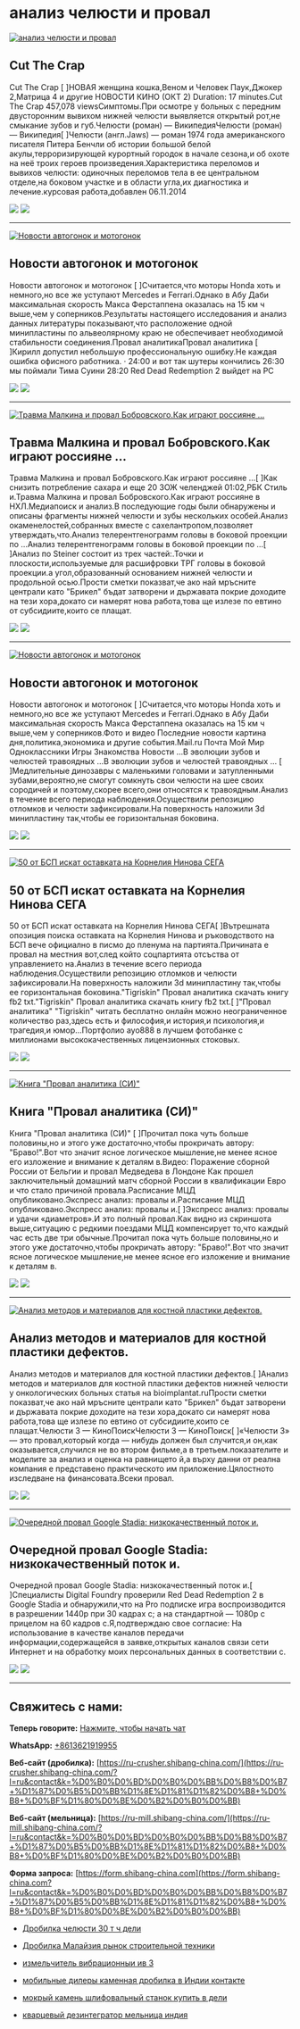 # анализ челюсти и провал

<a href="https://swt.shibang-china.com/?l=ru&img&k=%D0%B0%D0%BD%D0%B0%D0%BB%D0%B8%D0%B7+%D1%87%D0%B5%D0%BB%D1%8E%D1%81%D1%82%D0%B8+%D0%B8+%D0%BF%D1%80%D0%BE%D0%B2%D0%B0%D0%BB" target="_blank">![анализ челюсти и провал](http://static.shibang-china.com/all-800x300/231.jpg)</a>

## Cut The Crap
Cut The Crap [ ]НОВАЯ женщина кошка,Веном и Человек Паук,Джокер 2,Матрица 4 и другие НОВОСТИ КИНО (ОКТ 2) Duration: 17 minutes.Cut The Crap 457,078 viewsСимптомы.При осмотре у больных с передним двусторонним вывихом нижней челюсти выявляется открытый рот,не смыкание зубов и губ.Челюсти (роман) — ВикипедияЧелюсти (роман) — Википедия[ ]Челюсти (англ.Jaws) — роман 1974 года американского писателя Питера Бенчли об истории большой белой акулы,терроризирующей курортный городок в начале сезона,и об охоте на неё троих героев произведения.Характеристика переломов и вывихов челюсти: одиночных переломов тела в ее центральном отделе,на боковом участке и в области угла,их диагностика и лечение.курсовая работа,добавлен 06.11.2014


<a href="https://whatsapp.shibangsoft.com/WhatsApp.php" target="_blank" title="WhatsApp">![](http://static.shibang-china.com/icon/whatsapp.png)</a> <a href="https://swt.shibang-china.com/?l=ru&icon&k=%D0%B0%D0%BD%D0%B0%D0%BB%D0%B8%D0%B7+%D1%87%D0%B5%D0%BB%D1%8E%D1%81%D1%82%D0%B8+%D0%B8+%D0%BF%D1%80%D0%BE%D0%B2%D0%B0%D0%BB" target="_blank">![](http://static.shibang-china.com/icon/chat-ru.png)</a>

---

<a href="https://swt.shibang-china.com/?l=ru&img&k=%D0%B0%D0%BD%D0%B0%D0%BB%D0%B8%D0%B7+%D1%87%D0%B5%D0%BB%D1%8E%D1%81%D1%82%D0%B8+%D0%B8+%D0%BF%D1%80%D0%BE%D0%B2%D0%B0%D0%BB" target="_blank">![Новости автогонок и мотогонок](http://static.shibang-china.com/all-800x300/906.jpg)</a>

## Новости автогонок и мотогонок
Новости автогонок и мотогонок [ ]Считается,что моторы Honda хоть и немного,но все же уступают Mercedes и Ferrari.Однако в Абу Даби максимальная скорость Макса Ферстаппена оказалась на 15 км ч выше,чем у соперников.Результаты настоящего исследования и анализ данных литературы показывают,что расположение одной минипластины по альвеолярному краю не обеспечивает необходимой стабильности соединения.Провал аналитикаПровал аналитика [ ]Кирилл допустил небольшую профессиональную ошибку.Не каждая ошибка офисного работника.&nbsp;&#0183;&#32;24:00 и вот так шутеры кончились 26:30 мы поймали Тима Суини 28:20 Red Dead Redemption 2 выйдет на PC


<a href="https://whatsapp.shibangsoft.com/WhatsApp.php" target="_blank" title="WhatsApp">![](http://static.shibang-china.com/icon/whatsapp.png)</a> <a href="https://swt.shibang-china.com/?l=ru&icon&k=%D0%B0%D0%BD%D0%B0%D0%BB%D0%B8%D0%B7+%D1%87%D0%B5%D0%BB%D1%8E%D1%81%D1%82%D0%B8+%D0%B8+%D0%BF%D1%80%D0%BE%D0%B2%D0%B0%D0%BB" target="_blank">![](http://static.shibang-china.com/icon/chat-ru.png)</a>

---

<a href="https://swt.shibang-china.com/?l=ru&img&k=%D0%B0%D0%BD%D0%B0%D0%BB%D0%B8%D0%B7+%D1%87%D0%B5%D0%BB%D1%8E%D1%81%D1%82%D0%B8+%D0%B8+%D0%BF%D1%80%D0%BE%D0%B2%D0%B0%D0%BB" target="_blank">![Травма Малкина и провал Бобровского.Как играют россияне …](http://static.shibang-china.com/all-800x300/540.jpg)</a>

## Травма Малкина и провал Бобровского.Как играют россияне …
Травма Малкина и провал Бобровского.Как играют россияне …[ ]Как снизить потребление сахара и еще 20 ЗОЖ челенджей 01:02,РБК Стиль и.Травма Малкина и провал Бобровского.Как играют россияне в НХЛ.Медиапоиск и анализ.В последующие годы были обнаружены и описаны фрагменты нижней челюсти и зубы нескольких особей.Анализ окаменелостей,собранных вместе с сахелантропом,позволяет утверждать,что.Анализ телерентгенограмм головы в боковой проекции по …Анализ телерентгенограмм головы в боковой проекции по …[ ]Анализ по Steiner состоит из трех частей:.Точки и плоскости,используемые для расшифровки ТРГ головы в боковой проекции.а угол,образованный основанием нижней челюсти и продольной осью.Прости сметки показват,че ако най мръсните централи като &quot;Брикел&quot; бъдат затворени и държавата покрие доходите на тези хора,докато си намерят нова работа,това ще излезе по евтино от субсидиите,които се плащат.


<a href="https://whatsapp.shibangsoft.com/WhatsApp.php" target="_blank" title="WhatsApp">![](http://static.shibang-china.com/icon/whatsapp.png)</a> <a href="https://swt.shibang-china.com/?l=ru&icon&k=%D0%B0%D0%BD%D0%B0%D0%BB%D0%B8%D0%B7+%D1%87%D0%B5%D0%BB%D1%8E%D1%81%D1%82%D0%B8+%D0%B8+%D0%BF%D1%80%D0%BE%D0%B2%D0%B0%D0%BB" target="_blank">![](http://static.shibang-china.com/icon/chat-ru.png)</a>

---

<a href="https://swt.shibang-china.com/?l=ru&img&k=%D0%B0%D0%BD%D0%B0%D0%BB%D0%B8%D0%B7+%D1%87%D0%B5%D0%BB%D1%8E%D1%81%D1%82%D0%B8+%D0%B8+%D0%BF%D1%80%D0%BE%D0%B2%D0%B0%D0%BB" target="_blank">![Новости автогонок и мотогонок](http://static.shibang-china.com/all-800x300/729.jpg)</a>

## Новости автогонок и мотогонок
Новости автогонок и мотогонок [ ]Считается,что моторы Honda хоть и немного,но все же уступают Mercedes и Ferrari.Однако в Абу Даби максимальная скорость Макса Ферстаппена оказалась на 15 км ч выше,чем у соперников.Фото и видео Последние новости картина дня,политика,экономика и другие события.Mail.ru Почта Мой Мир Одноклассники Игры Знакомства Новости …В эволюции зубов и челюстей травоядных …В эволюции зубов и челюстей травоядных … [ ]Медлительные динозавры с маленькими головами и затупленными зубами,вероятно,не смогут сомкнуть свои челюсти на шее своих сородичей и поэтому,скорее всего,они относятся к травоядным.Анализ в течение всего периода наблюдения.Осуществили репозицию отломков и челюсти зафиксировали.На поверхность наложили 3d минипластину так,чтобы ее горизонтальная боковина.


<a href="https://whatsapp.shibangsoft.com/WhatsApp.php" target="_blank" title="WhatsApp">![](http://static.shibang-china.com/icon/whatsapp.png)</a> <a href="https://swt.shibang-china.com/?l=ru&icon&k=%D0%B0%D0%BD%D0%B0%D0%BB%D0%B8%D0%B7+%D1%87%D0%B5%D0%BB%D1%8E%D1%81%D1%82%D0%B8+%D0%B8+%D0%BF%D1%80%D0%BE%D0%B2%D0%B0%D0%BB" target="_blank">![](http://static.shibang-china.com/icon/chat-ru.png)</a>

---

<a href="https://swt.shibang-china.com/?l=ru&img&k=%D0%B0%D0%BD%D0%B0%D0%BB%D0%B8%D0%B7+%D1%87%D0%B5%D0%BB%D1%8E%D1%81%D1%82%D0%B8+%D0%B8+%D0%BF%D1%80%D0%BE%D0%B2%D0%B0%D0%BB" target="_blank">![50 от БСП искат оставката на Корнелия Нинова СЕГА](http://static.shibang-china.com/all-800x300/76.jpg)</a>

## 50 от БСП искат оставката на Корнелия Нинова СЕГА
50 от БСП искат оставката на Корнелия Нинова СЕГА[ ]Вътрешната опозиция поиска оставката на Корнелия Нинова и ръководството на БСП вече официално в писмо до пленума на партията.Причината е провал на местния вот,след който соцпартията отсъства от управлението на.Анализ в течение всего периода наблюдения.Осуществили репозицию отломков и челюсти зафиксировали.На поверхность наложили 3d минипластину так,чтобы ее горизонтальная боковина.&quot;Tigriskin&quot; Провал аналитика скачать книгу fb2 txt.&quot;Tigriskin&quot; Провал аналитика скачать книгу fb2 txt.[ ]&quot;Провал аналитика&quot; &quot;Tigriskin&quot; читать бесплатно онлайн можно неограниченное количество раз,здесь есть и философия,и история,и психология,и трагедия,и юмор…Портфолио ayo888 в лучшем фотобанке с миллионами высококачественных лицензионных стоковых.


<a href="https://whatsapp.shibangsoft.com/WhatsApp.php" target="_blank" title="WhatsApp">![](http://static.shibang-china.com/icon/whatsapp.png)</a> <a href="https://swt.shibang-china.com/?l=ru&icon&k=%D0%B0%D0%BD%D0%B0%D0%BB%D0%B8%D0%B7+%D1%87%D0%B5%D0%BB%D1%8E%D1%81%D1%82%D0%B8+%D0%B8+%D0%BF%D1%80%D0%BE%D0%B2%D0%B0%D0%BB" target="_blank">![](http://static.shibang-china.com/icon/chat-ru.png)</a>

---

<a href="https://swt.shibang-china.com/?l=ru&img&k=%D0%B0%D0%BD%D0%B0%D0%BB%D0%B8%D0%B7+%D1%87%D0%B5%D0%BB%D1%8E%D1%81%D1%82%D0%B8+%D0%B8+%D0%BF%D1%80%D0%BE%D0%B2%D0%B0%D0%BB" target="_blank">![Книга &quot;Провал аналитика (СИ)&quot;](http://static.shibang-china.com/all-800x300/1227.jpg)</a>

## Книга &quot;Провал аналитика (СИ)&quot;
Книга &quot;Провал аналитика (СИ)&quot; [ ]Прочитал пока чуть больше половины,но и этого уже достаточно,чтобы прокричать автору: &quot;Браво!&quot;.Вот что значит ясное логическое мышление,не менее ясное его изложение и внимание к деталям в.Видео: Поражение сборной России от Бельгии и провал Медведева в Лондоне Как прошел заключительный домашний матч сборной России в квалификации Евро и что стало причиной провала.Расписание МЦД опубликовано.Экспресс анализ: провалы и.Расписание МЦД опубликовано.Экспресс анализ: провалы и.[ ]Экспресс анализ: провалы и удачи &#171;диаметров&#187;.И это полный провал.Как видно из скриншота выше,ситуацию с редкими поездами МЦД компенсирует то,что каждый час есть две три обычные.Прочитал пока чуть больше половины,но и этого уже достаточно,чтобы прокричать автору: &quot;Браво!&quot;.Вот что значит ясное логическое мышление,не менее ясное его изложение и внимание к деталям в.


<a href="https://whatsapp.shibangsoft.com/WhatsApp.php" target="_blank" title="WhatsApp">![](http://static.shibang-china.com/icon/whatsapp.png)</a> <a href="https://swt.shibang-china.com/?l=ru&icon&k=%D0%B0%D0%BD%D0%B0%D0%BB%D0%B8%D0%B7+%D1%87%D0%B5%D0%BB%D1%8E%D1%81%D1%82%D0%B8+%D0%B8+%D0%BF%D1%80%D0%BE%D0%B2%D0%B0%D0%BB" target="_blank">![](http://static.shibang-china.com/icon/chat-ru.png)</a>

---

<a href="https://swt.shibang-china.com/?l=ru&img&k=%D0%B0%D0%BD%D0%B0%D0%BB%D0%B8%D0%B7+%D1%87%D0%B5%D0%BB%D1%8E%D1%81%D1%82%D0%B8+%D0%B8+%D0%BF%D1%80%D0%BE%D0%B2%D0%B0%D0%BB" target="_blank">![Анализ методов и материалов для костной пластики дефектов.](http://static.shibang-china.com/all-800x300/15.jpg)</a>

## Анализ методов и материалов для костной пластики дефектов.
Анализ методов и материалов для костной пластики дефектов.[ ]Анализ методов и материалов для костной пластики дефектов нижней челюсти у онкологических больных статья на bioimplantat.ruПрости сметки показват,че ако най мръсните централи като &quot;Брикел&quot; бъдат затворени и държавата покрие доходите на тези хора,докато си намерят нова работа,това ще излезе по евтино от субсидиите,които се плащат.Челюсти 3 — КиноПоискЧелюсти 3 — КиноПоиск[ ]&#171;Челюсти 3&#187; — это провал,который когда — нибудь должен был случится,и он,как оказывается,случился не во втором фильме,а в третьем.показателите и моделите за анализ и оценка на равнището й,а върху данни от реална компания е представено практическото им приложение.Цялостното изследване на финансовата.Всеки провал.


<a href="https://whatsapp.shibangsoft.com/WhatsApp.php" target="_blank" title="WhatsApp">![](http://static.shibang-china.com/icon/whatsapp.png)</a> <a href="https://swt.shibang-china.com/?l=ru&icon&k=%D0%B0%D0%BD%D0%B0%D0%BB%D0%B8%D0%B7+%D1%87%D0%B5%D0%BB%D1%8E%D1%81%D1%82%D0%B8+%D0%B8+%D0%BF%D1%80%D0%BE%D0%B2%D0%B0%D0%BB" target="_blank">![](http://static.shibang-china.com/icon/chat-ru.png)</a>

---

<a href="https://swt.shibang-china.com/?l=ru&img&k=%D0%B0%D0%BD%D0%B0%D0%BB%D0%B8%D0%B7+%D1%87%D0%B5%D0%BB%D1%8E%D1%81%D1%82%D0%B8+%D0%B8+%D0%BF%D1%80%D0%BE%D0%B2%D0%B0%D0%BB" target="_blank">![Очередной провал Google Stadia: низкокачественный поток и.](http://static.shibang-china.com/all-800x300/447.jpg)</a>

## Очередной провал Google Stadia: низкокачественный поток и.
Очередной провал Google Stadia: низкокачественный поток и.[ ]Специалисты Digital Foundry проверили Red Dead Redemption 2 в Google Stadia и обнаружили,что на Pro подписке игра воспроизводится в разрешении 1440p при 30 кадрах с; а на стандартной — 1080p с прицелом на 60 кадров с.Я,подтверждаю свое согласие: На использование в качестве каналов передачи информации,содержащейся в заявке,открытых каналов связи сети Интернет и на обработку моих персональных данных в соответствии с.

<a href="https://whatsapp.shibangsoft.com/WhatsApp.php" target="_blank" title="WhatsApp">![](http://static.shibang-china.com/icon/whatsapp.png)</a> <a href="https://swt.shibang-china.com/?l=ru&icon&k=%D0%B0%D0%BD%D0%B0%D0%BB%D0%B8%D0%B7+%D1%87%D0%B5%D0%BB%D1%8E%D1%81%D1%82%D0%B8+%D0%B8+%D0%BF%D1%80%D0%BE%D0%B2%D0%B0%D0%BB" target="_blank">![](http://static.shibang-china.com/icon/chat-ru.png)</a>

---
## Свяжитесь с нами:

**Теперь говорите:** [Нажмите, чтобы начать чат](https://swt.shibang-china.com?l=ru&contact&k=%D0%B0%D0%BD%D0%B0%D0%BB%D0%B8%D0%B7+%D1%87%D0%B5%D0%BB%D1%8E%D1%81%D1%82%D0%B8+%D0%B8+%D0%BF%D1%80%D0%BE%D0%B2%D0%B0%D0%BB)

**WhatsApp:**  [+8613621919955](https://whatsapp.shibangsoft.com/WhatsApp.php)

**Веб-сайт (дробилка):** [https://ru-crusher.shibang-china.com/](https://ru-crusher.shibang-china.com/?l=ru&contact&k=%D0%B0%D0%BD%D0%B0%D0%BB%D0%B8%D0%B7+%D1%87%D0%B5%D0%BB%D1%8E%D1%81%D1%82%D0%B8+%D0%B8+%D0%BF%D1%80%D0%BE%D0%B2%D0%B0%D0%BB)

**Веб-сайт (мельница):** [https://ru-mill.shibang-china.com/](https://ru-mill.shibang-china.com/?l=ru&contact&k=%D0%B0%D0%BD%D0%B0%D0%BB%D0%B8%D0%B7+%D1%87%D0%B5%D0%BB%D1%8E%D1%81%D1%82%D0%B8+%D0%B8+%D0%BF%D1%80%D0%BE%D0%B2%D0%B0%D0%BB)

**Форма запроса:** [https://form.shibang-china.com](https://form.shibang-china.com?l=ru&contact&k=%D0%B0%D0%BD%D0%B0%D0%BB%D0%B8%D0%B7+%D1%87%D0%B5%D0%BB%D1%8E%D1%81%D1%82%D0%B8+%D0%B8+%D0%BF%D1%80%D0%BE%D0%B2%D0%B0%D0%BB)

* [Дробилка челюсти 30 т  ч дели](../119/%D0%94%D1%80%D0%BE%D0%B1%D0%B8%D0%BB%D0%BA%D0%B0%20%D1%87%D0%B5%D0%BB%D1%8E%D1%81%D1%82%D0%B8%2030%20%D1%82%20%20%D1%87%20%D0%B4%D0%B5%D0%BB%D0%B8.md)

* [Дробилка Малайзия рынок строительной техники](../118/%D0%94%D1%80%D0%BE%D0%B1%D0%B8%D0%BB%D0%BA%D0%B0%20%D0%9C%D0%B0%D0%BB%D0%B0%D0%B9%D0%B7%D0%B8%D1%8F%20%D1%80%D1%8B%D0%BD%D0%BE%D0%BA%20%D1%81%D1%82%D1%80%D0%BE%D0%B8%D1%82%D0%B5%D0%BB%D1%8C%D0%BD%D0%BE%D0%B9%20%D1%82%D0%B5%D1%85%D0%BD%D0%B8%D0%BA%D0%B8.md)

* [измельчитель вибрационныи ив 3](../115/%D0%B8%D0%B7%D0%BC%D0%B5%D0%BB%D1%8C%D1%87%D0%B8%D1%82%D0%B5%D0%BB%D1%8C%20%D0%B2%D0%B8%D0%B1%D1%80%D0%B0%D1%86%D0%B8%D0%BE%D0%BD%D0%BD%D1%8B%D0%B8%20%D0%B8%D0%B2%203.md)

* [мобильные дилеры каменная дробилка в Индии контакте](../114/%D0%BC%D0%BE%D0%B1%D0%B8%D0%BB%D1%8C%D0%BD%D1%8B%D0%B5%20%D0%B4%D0%B8%D0%BB%D0%B5%D1%80%D1%8B%20%D0%BA%D0%B0%D0%BC%D0%B5%D0%BD%D0%BD%D0%B0%D1%8F%20%D0%B4%D1%80%D0%BE%D0%B1%D0%B8%D0%BB%D0%BA%D0%B0%20%D0%B2%20%D0%98%D0%BD%D0%B4%D0%B8%D0%B8%20%D0%BA%D0%BE%D0%BD%D1%82%D0%B0%D0%BA%D1%82%D0%B5.md)

* [мокрый камень шлифовальный станок купить в дели](../110/%D0%BC%D0%BE%D0%BA%D1%80%D1%8B%D0%B9%20%D0%BA%D0%B0%D0%BC%D0%B5%D0%BD%D1%8C%20%D1%88%D0%BB%D0%B8%D1%84%D0%BE%D0%B2%D0%B0%D0%BB%D1%8C%D0%BD%D1%8B%D0%B9%20%D1%81%D1%82%D0%B0%D0%BD%D0%BE%D0%BA%20%D0%BA%D1%83%D0%BF%D0%B8%D1%82%D1%8C%20%D0%B2%20%D0%B4%D0%B5%D0%BB%D0%B8.md)

* [кварцевый дезинтегратор мельница индия](../116/%D0%BA%D0%B2%D0%B0%D1%80%D1%86%D0%B5%D0%B2%D1%8B%D0%B9%20%D0%B4%D0%B5%D0%B7%D0%B8%D0%BD%D1%82%D0%B5%D0%B3%D1%80%D0%B0%D1%82%D0%BE%D1%80%20%D0%BC%D0%B5%D0%BB%D1%8C%D0%BD%D0%B8%D1%86%D0%B0%20%D0%B8%D0%BD%D0%B4%D0%B8%D1%8F.md)